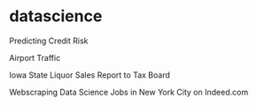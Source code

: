 # datascience

Predicting Credit Risk

Airport Traffic 

Iowa State Liquor Sales Report to Tax Board

Webscraping Data Science Jobs in New York City on Indeed.com
